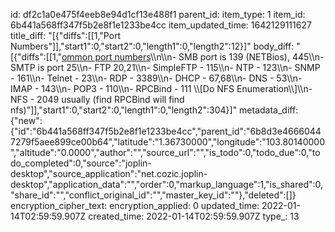 id: df2c1a0e475f4eeb8e94d1cf13e488f1
parent_id: 
item_type: 1
item_id: 6b441a568ff347f5b2e8f1e1233be4cc
item_updated_time: 1642129111627
title_diff: "[{\"diffs\":[[1,\"Port Numbers\"]],\"start1\":0,\"start2\":0,\"length1\":0,\"length2\":12}]"
body_diff: "[{\"diffs\":[[1,\"<ins>ommon port numbers</ins>\\\n\\\n- SMB port is 139 (NETBios), 445\\\n- SMTP is port 25\\\n- FTP 20,21\\\n- SimpleFTP - 115\\\n- NTP - 123\\\n- SNMP - 161\\\n- Telnet - 23\\\n- RDP - 3389\\\n- DHCP - 67,68\\\n- DNS - 53\\\n- IMAP - 143\\\n- POP3 - 110\\\n- RPCBind - 111 \\\\[Do NFS Enumeration\\\\]\\\n- NFS - 2049 usually (find RPCBind will find nfs)\"]],\"start1\":0,\"start2\":0,\"length1\":0,\"length2\":304}]"
metadata_diff: {"new":{"id":"6b441a568ff347f5b2e8f1e1233be4cc","parent_id":"6b8d3e46660447279f5aee899ce00b64","latitude":"1.36730000","longitude":"103.80140000","altitude":"0.0000","author":"","source_url":"","is_todo":0,"todo_due":0,"todo_completed":0,"source":"joplin-desktop","source_application":"net.cozic.joplin-desktop","application_data":"","order":0,"markup_language":1,"is_shared":0,"share_id":"","conflict_original_id":"","master_key_id":""},"deleted":[]}
encryption_cipher_text: 
encryption_applied: 0
updated_time: 2022-01-14T02:59:59.907Z
created_time: 2022-01-14T02:59:59.907Z
type_: 13